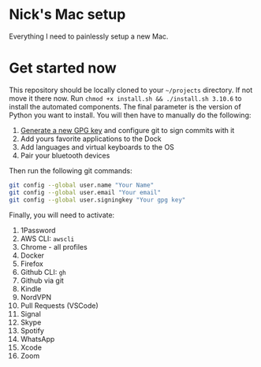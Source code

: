 # Nick's Mac setup

Everything I need to painlessly setup a new Mac.

# Get started now

This repository should be locally cloned to your `~/projects` directory. If not move it
there now. Run `chmod +x install.sh && ./install.sh 3.10.6` to install the automated
components. The final parameter is the version of Python you want to install. You will
then have to manually do the following:

1. [Generate a new GPG key](https://docs.github.com/en/authentication/managing-commit-signature-verification/generating-a-new-gpg-key)
   and configure git to sign commits with it
1. Add yours favorite applications to the Dock
1. Add languages and virtual keyboards to the OS
1. Pair your bluetooth devices

Then run the following git commands:

```bash
git config --global user.name "Your Name"
git config --global user.email "Your email"
git config --global user.signingkey "Your gpg key"
```

Finally, you will need to activate:

1. 1Password
1. AWS CLI: `awscli`
1. Chrome - all profiles
1. Docker
1. Firefox
1. Github CLI: `gh`
1. Github via git
1. Kindle
1. NordVPN
1. Pull Requests (VSCode)
1. Signal
1. Skype
1. Spotify
1. WhatsApp
1. Xcode
1. Zoom
